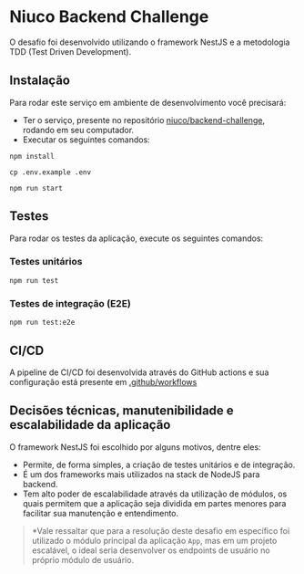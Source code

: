 # Niuco Backend Challenge

O desafio foi desenvolvido utilizando o framework NestJS e a metodologia TDD (Test Driven Development).

## Instalação

Para rodar este serviço em ambiente de desenvolvimento você precisará:

- Ter o serviço, presente no repositório [niuco/backend-challenge](https://github.com/niuco/backend-challenge), rodando em seu computador.
- Executar os seguintes comandos:

````
npm install
````

````
cp .env.example .env
````

````
npm run start
````

## Testes

Para rodar os testes da aplicação, execute os seguintes comandos:

### Testes unitários

````
npm run test
````

### Testes de integração (E2E)

````
npm run test:e2e
````

## CI/CD

A pipeline de CI/CD foi desenvolvida através do GitHub actions e sua configuração está presente em [.github/workflows](https://github.com/filipesiota/niuco-backend-challenge/tree/main/.github/workflows)

## Decisões técnicas, manutenibilidade e escalabilidade da aplicação

O framework NestJS foi escolhido por alguns motivos, dentre eles:

- Permite, de forma simples, a criação de testes unitários e de integração.
- É um dos frameworks mais utilizados na stack de NodeJS para backend.
- Tem alto poder de escalabilidade através da utilização de módulos, os quais permitem que a aplicação seja dividida em partes menores para facilitar sua manutenção e entendimento.

> *Vale ressaltar que para a resolução deste desafio em específico foi utilizado o módulo principal da aplicação `App`, mas em um projeto escalável, o ideal seria desenvolver os endpoints de usuário no próprio módulo de usuário.

